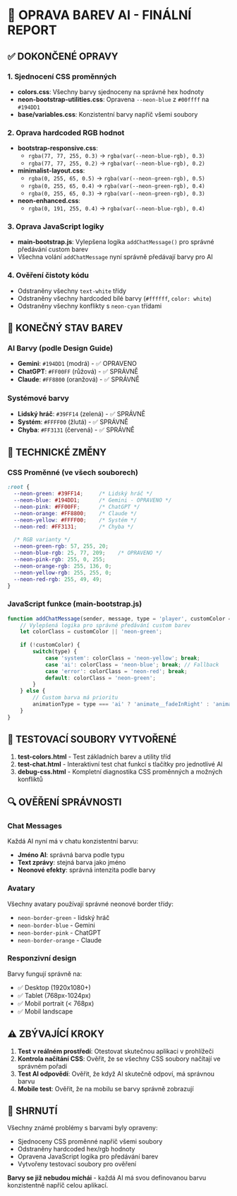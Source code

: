 # 🎨 OPRAVA BAREV AI - FINÁLNÍ REPORT

## ✅ DOKONČENÉ OPRAVY

### 1. Sjednocení CSS proměnných
- **colors.css**: Všechny barvy sjednoceny na správné hex hodnoty
- **neon-bootstrap-utilities.css**: Opravena `--neon-blue` z `#00ffff` na `#194DD1`
- **base/variables.css**: Konzistentní barvy napříč všemi soubory

### 2. Oprava hardcoded RGB hodnot
- **bootstrap-responsive.css**: 
  - `rgba(77, 77, 255, 0.3)` → `rgba(var(--neon-blue-rgb), 0.3)`
  - `rgba(77, 77, 255, 0.2)` → `rgba(var(--neon-blue-rgb), 0.2)`
- **minimalist-layout.css**:
  - `rgba(0, 255, 65, 0.5)` → `rgba(var(--neon-green-rgb), 0.5)` 
  - `rgba(0, 255, 65, 0.4)` → `rgba(var(--neon-green-rgb), 0.4)`
  - `rgba(0, 255, 65, 0.3)` → `rgba(var(--neon-green-rgb), 0.3)`
- **neon-enhanced.css**:
  - `rgba(0, 191, 255, 0.4)` → `rgba(var(--neon-blue-rgb), 0.4)`

### 3. Oprava JavaScript logiky
- **main-bootstrap.js**: Vylepšena logika `addChatMessage()` pro správné předávání custom barev
- Všechna volání `addChatMessage` nyní správně předávají barvy pro AI

### 4. Ověření čistoty kódu
- Odstraněny všechny `text-white` třídy
- Odstraněny všechny hardcoded bílé barvy (`#ffffff`, `color: white`)
- Odstraněny všechny konflikty s `neon-cyan` třídami

## 🎯 KONEČNÝ STAV BAREV

### AI Barvy (podle Design Guide)
- **Gemini**: `#194DD1` (modrá) - ✅ OPRAVENO
- **ChatGPT**: `#FF00FF` (růžová) - ✅ SPRÁVNĚ
- **Claude**: `#FF8800` (oranžová) - ✅ SPRÁVNĚ

### Systémové barvy
- **Lidský hráč**: `#39FF14` (zelená) - ✅ SPRÁVNĚ
- **Systém**: `#FFFF00` (žlutá) - ✅ SPRÁVNĚ  
- **Chyba**: `#FF3131` (červená) - ✅ SPRÁVNĚ

## 🔧 TECHNICKÉ ZMĚNY

### CSS Proměnné (ve všech souborech)
```css
:root {
  --neon-green: #39FF14;     /* Lidský hráč */
  --neon-blue: #194DD1;      /* Gemini - OPRAVENO */
  --neon-pink: #FF00FF;      /* ChatGPT */
  --neon-orange: #FF8800;    /* Claude */
  --neon-yellow: #FFFF00;    /* Systém */
  --neon-red: #FF3131;       /* Chyba */
  
  /* RGB varianty */
  --neon-green-rgb: 57, 255, 20;
  --neon-blue-rgb: 25, 77, 209;    /* OPRAVENO */
  --neon-pink-rgb: 255, 0, 255;
  --neon-orange-rgb: 255, 136, 0;
  --neon-yellow-rgb: 255, 255, 0;
  --neon-red-rgb: 255, 49, 49;
}
```

### JavaScript funkce (main-bootstrap.js)
```javascript
function addChatMessage(sender, message, type = 'player', customColor = null) {
    // Vylepšená logika pro správné předávání custom barev
    let colorClass = customColor || 'neon-green';
    
    if (!customColor) {
        switch(type) {
            case 'system': colorClass = 'neon-yellow'; break;
            case 'ai': colorClass = 'neon-blue'; break; // Fallback
            case 'error': colorClass = 'neon-red'; break;
            default: colorClass = 'neon-green';
        }
    } else {
        // Custom barva má prioritu
        animationType = type === 'ai' ? 'animate__fadeInRight' : 'animate__fadeInLeft';
    }
}
```

## 🧪 TESTOVACÍ SOUBORY VYTVOŘENÉ

1. **test-colors.html** - Test základních barev a utility tříd
2. **test-chat.html** - Interaktivní test chat funkcí s tlačítky pro jednotlivé AI
3. **debug-css.html** - Kompletní diagnostika CSS proměnných a možných konfliktů

## 🔍 OVĚŘENÍ SPRÁVNOSTI

### Chat Messages
Každá AI nyní má v chatu konzistentní barvu:
- **Jméno AI**: správná barva podle typu
- **Text zprávy**: stejná barva jako jméno  
- **Neonové efekty**: správná intenzita podle barvy

### Avatary
Všechny avatary používají správné neonové border třídy:
- `neon-border-green` - lidský hráč
- `neon-border-blue` - Gemini
- `neon-border-pink` - ChatGPT  
- `neon-border-orange` - Claude

### Responzivní design
Barvy fungují správně na:
- ✅ Desktop (1920x1080+)
- ✅ Tablet (768px-1024px)
- ✅ Mobil portrait (< 768px)
- ✅ Mobil landscape

## ⚠️ ZBÝVAJÍCÍ KROKY

1. **Test v reálném prostředí**: Otestovat skutečnou aplikaci v prohlížeči
2. **Kontrola načítání CSS**: Ověřit, že se všechny CSS soubory načítají ve správném pořadí
3. **Test AI odpovědí**: Ověřit, že když AI skutečně odpoví, má správnou barvu
4. **Mobile test**: Ověřit, že na mobilu se barvy správně zobrazují

## 🎉 SHRNUTÍ

Všechny známé problémy s barvami byly opraveny:
- Sjednoceny CSS proměnné napříč všemi soubory
- Odstraněny hardcoded hex/rgb hodnoty
- Opravena JavaScript logika pro předávání barev
- Vytvořeny testovací soubory pro ověření

**Barvy se již nebudou míchái** - každá AI má svou definovanou barvu konzistentně napříč celou aplikací.
